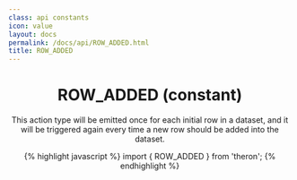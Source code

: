 ```yaml
---
class: api constants
icon: value
layout: docs
permalink: /docs/api/ROW_ADDED.html
title: ROW_ADDED
---
```


<header class="summary" markdown="1">

# ROW_ADDED (constant)

This action type will be emitted once for each initial row in a dataset, and it
will be triggered again every time a new row should be added into the dataset.

{% highlight javascript %}
import { ROW_ADDED } from 'theron';
{% endhighlight %}

</header>
